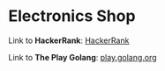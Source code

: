# Electronics Shop

Link to **HackerRank**: [HackerRank](https://www.hackerrank.com/challenges/electronics-shop/problem)

Link to **The Play Golang**: [play.golang.org](https://play.golang.org/p/oCp7UAKjNk7)